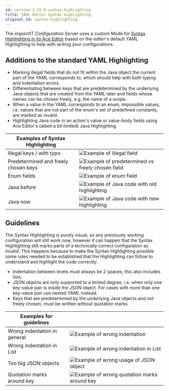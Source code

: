 ```yaml
---
id: version-1.15.0-syntax-highlighting
title: YAML Editor Syntax Highlighting
original_id: syntax-highlighting
---
```


The *inspectIT Configuration Server* uses a custom Mode for [Syntax Highlighting in its Ace Editor](https://ace.c9.io/#nav=higlighter) based on the editor's default YAML Highlighting to help with writing your configurations.

## Additions to the standard YAML Highlighting

- Marking illegal fields that do not fit within the Java object the current part of the YAML corresponds to, which should help with both typing and indentation errors.
- Differentiating between keys that are predetermined by the underlying Java objects that are created from the YAML later and fields whose names can be chosen freely, e.g. the name of a scope.
- When a value in the YAML corresponds to an enum, impossible values, i.e. values that are not part of the enum's set of predefined constants, are marked as invalid.
- Highlighting Java code in an action's value or value-body fields using Ace Editor's (albeit a bit limited) Java Highlighting.
  

| Examples of Syntax Highlighting      |   |
|--------------------------------------|---|
| Illegal keys / with typo             | ![Example of illegal field](assets/highlighting-example-wrongkey.png)  |
| Predetermined and freely chosen keys | ![Example of predetermined vs freely chosen field](assets/highlighting-example-chosenpredetermined-keys.png)  |
| Enum fields                          | ![Example of enum field](assets/highlighting-example-enums.png)  |
| Java before                          | ![Example of Java code with old highlighting](assets/highlighting-example-java-before.png)  |
| Java now                             | ![Example of Java code with new highlighting](assets/highlighting-example-java-after.png)  |

## Guidelines

The Syntax Highlighting is purely visual, so any previously working configuration will still work now, however it can happen that the Syntax Highlighting still marks parts of a technically correct configuration as invalid.
This happens because to make the Syntax Highlighting possible some rules needed to be established that the Highlighting can follow to understand and highlight the code correctly:

- Indentation between levels must always be 2 spaces, this also includes lists.
- JSON objects are only supported to a limited degree, i.e. when only one key-value pair is inside the JSON object. For cases with more than one key-value pair use nested YAML instead.
- Keys that are predetermined by the underlying Java objects and not freely chosen, must be written without quotation marks.
  

| Examples for guidelines      |                                                                                                |
|------------------------------|------------------------------------------------------------------------------------------------|
| Wrong indentation in general | ![Example of wrong indentation](assets/highlighting-example-wrongindentation.png)              |
| Wrong indentation in List    | ![Example of wrong indentation in List](assets/highlighting-example-wrongindentation-list.png) |
| Too big JSON objects         | ![Example of wrong usage of JSON object](assets/highlighting-example-JSONwrong.png)                                                                                               |
| Quotation marks around key   | ![Example of wrong quotation marks around key](assets/highlighting-example-quotationmarkswrong.png)                                                                                              |
